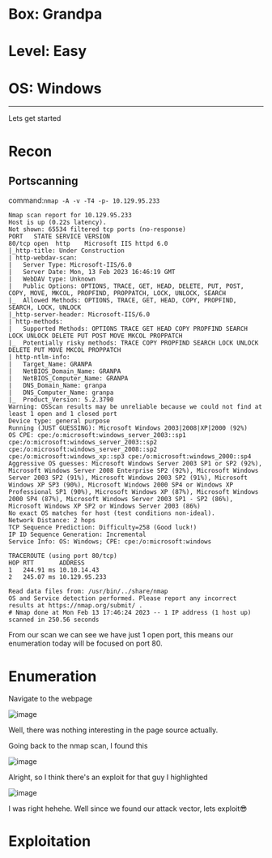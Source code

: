 # Box: Grandpa
# Level: Easy
# OS: Windows
<hr>
Lets get started

# Recon

## Portscanning

command:```nmap -A -v -T4 -p- 10.129.95.233```

```
Nmap scan report for 10.129.95.233
Host is up (0.22s latency).
Not shown: 65534 filtered tcp ports (no-response)
PORT   STATE SERVICE VERSION
80/tcp open  http    Microsoft IIS httpd 6.0
|_http-title: Under Construction
| http-webdav-scan: 
|   Server Type: Microsoft-IIS/6.0
|   Server Date: Mon, 13 Feb 2023 16:46:19 GMT
|   WebDAV type: Unknown
|   Public Options: OPTIONS, TRACE, GET, HEAD, DELETE, PUT, POST, COPY, MOVE, MKCOL, PROPFIND, PROPPATCH, LOCK, UNLOCK, SEARCH
|_  Allowed Methods: OPTIONS, TRACE, GET, HEAD, COPY, PROPFIND, SEARCH, LOCK, UNLOCK
|_http-server-header: Microsoft-IIS/6.0
| http-methods: 
|   Supported Methods: OPTIONS TRACE GET HEAD COPY PROPFIND SEARCH LOCK UNLOCK DELETE PUT POST MOVE MKCOL PROPPATCH
|_  Potentially risky methods: TRACE COPY PROPFIND SEARCH LOCK UNLOCK DELETE PUT MOVE MKCOL PROPPATCH
| http-ntlm-info: 
|   Target_Name: GRANPA
|   NetBIOS_Domain_Name: GRANPA
|   NetBIOS_Computer_Name: GRANPA
|   DNS_Domain_Name: granpa
|   DNS_Computer_Name: granpa
|_  Product_Version: 5.2.3790
Warning: OSScan results may be unreliable because we could not find at least 1 open and 1 closed port
Device type: general purpose
Running (JUST GUESSING): Microsoft Windows 2003|2008|XP|2000 (92%)
OS CPE: cpe:/o:microsoft:windows_server_2003::sp1 cpe:/o:microsoft:windows_server_2003::sp2 cpe:/o:microsoft:windows_server_2008::sp2 cpe:/o:microsoft:windows_xp::sp3 cpe:/o:microsoft:windows_2000::sp4
Aggressive OS guesses: Microsoft Windows Server 2003 SP1 or SP2 (92%), Microsoft Windows Server 2008 Enterprise SP2 (92%), Microsoft Windows Server 2003 SP2 (91%), Microsoft Windows 2003 SP2 (91%), Microsoft Windows XP SP3 (90%), Microsoft Windows 2000 SP4 or Windows XP Professional SP1 (90%), Microsoft Windows XP (87%), Microsoft Windows 2000 SP4 (87%), Microsoft Windows Server 2003 SP1 - SP2 (86%), Microsoft Windows XP SP2 or Windows Server 2003 (86%)
No exact OS matches for host (test conditions non-ideal).
Network Distance: 2 hops
TCP Sequence Prediction: Difficulty=258 (Good luck!)
IP ID Sequence Generation: Incremental
Service Info: OS: Windows; CPE: cpe:/o:microsoft:windows

TRACEROUTE (using port 80/tcp)
HOP RTT       ADDRESS
1   244.91 ms 10.10.14.43
2   245.07 ms 10.129.95.233

Read data files from: /usr/bin/../share/nmap
OS and Service detection performed. Please report any incorrect results at https://nmap.org/submit/ .
# Nmap done at Mon Feb 13 17:46:24 2023 -- 1 IP address (1 host up) scanned in 250.56 seconds
```
From our scan we can see we have just 1 open port, this means our enumeration today will be focused on port 80.



# Enumeration

Navigate to the webpage

![image](https://github.com/BlackAnon22/BlackAnon22.github.io/assets/67879936/eb7731fd-6a41-48cb-986b-b26f248f919e)

Well, there was nothing interesting in the page source actually.

Going back to the nmap scan, I found this

![image](https://github.com/BlackAnon22/BlackAnon22.github.io/assets/67879936/6ccc2038-57f4-4ae5-ad11-4d48d571a03b)

Alright, so I think there's an exploit for that guy I highlighted

![image](https://github.com/BlackAnon22/BlackAnon22.github.io/assets/67879936/9dd310ad-45ad-4604-9992-4f5561b5a543)

I was right hehehe. Well since we found our attack vector, lets exploit😎



# Exploitation
























